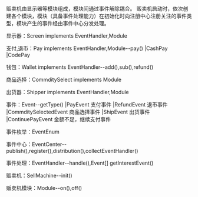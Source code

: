 贩卖机由显示器等模块组成，模块间通过事件解除耦合。
贩卖机启动时，依次创建各个模块，模块（具备事件处理能力）在初始化时向注册中心注册关注的事件类型，模块产生的事件经由事件中心分发处理。


显示器：Screen implements EventHandler,Module

支付,退币：Pay implements EventHandler,Module--pay()
		|CashPay
		|CodePay

钱包：Wallet implements EventHandler--add(),sub(),refund()

商品选择：CommditySelect implements Module

出货器：Shipper implements EventHandler,Module

事件：Event--getType()
		|PayEvent  支付事件
		|RefundEvent 退币事件
		|CommditySelectedEvent 商品选择事件
		|ShipEvent 出货事件
		|ContinuePayEvent 金额不足，继续支付事件

事件枚举：EventEnum

事件中心：EventCenter--publish(),register(),distribution(),collectEventHandler()

事件处理：EventHandler--handle(),Event[] getInterestEvent()

贩卖机：SellMachine--init()

贩卖机模块：Module--on(),off()